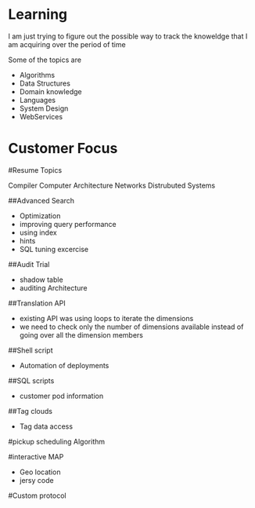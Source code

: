 # Learning

I am just trying to figure out the possible way to track the knoweldge that I am acquiring over the period of time

Some of the topics are

* Algorithms
* Data Structures
* Domain knowledge
* Languages
* System Design
* WebServices

# Customer Focus

#Resume Topics

Compiler
Computer Architecture
Networks
Distrubuted Systems

##Advanced Search
* Optimization
* improving query performance
* using index
* hints
* SQL tuning excercise

##Audit Trial
* shadow table
* auditing Architecture

##Translation API
* existing API was using loops to iterate the dimensions
* we need to check only the number of dimensions available instead of going over all the dimension members

##Shell script
* Automation of deployments

##SQL scripts
* customer pod information

##Tag clouds
* Tag data access

#pickup scheduling Algorithm

#interactive MAP
* Geo location
* jersy code

#Custom protocol
